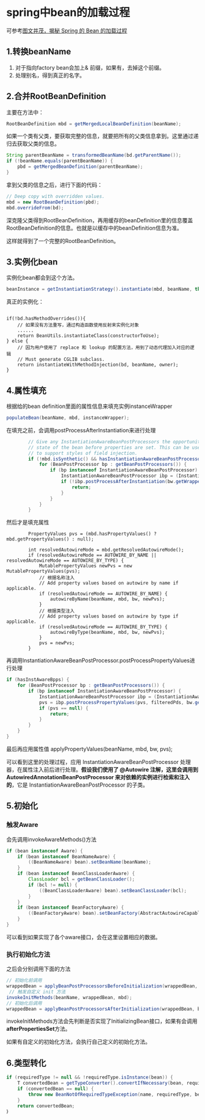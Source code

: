 # spring中bean的加载过程

可参考[图文并茂，揭秘 Spring 的 Bean 的加载过程](https://www.jianshu.com/p/9ea61d204559)

## 1.转换beanName

1. 对于指向factory bean会加上& 前缀，如果有，去掉这个前缀。
2. 处理别名，得到真正的名字。

## 2.合并RootBeanDefinition

主要在方法中：

```java
RootBeanDefinition mbd = getMergedLocalBeanDefinition(beanName);
```

如果一个类有父类，要获取完整的信息，就要把所有的父类信息拿到。这里通过递归去获取父类的信息。

```java
String parentBeanName = transformedBeanName(bd.getParentName());
if (!beanName.equals(parentBeanName)) {
    pbd = getMergedBeanDefinition(parentBeanName);
}
```

拿到父类的信息之后，进行下面的代码：

```java
// Deep copy with overridden values.
mbd = new RootBeanDefinition(pbd);
mbd.overrideFrom(bd);
```

深克隆父类得到RootBeanDefinition，再用缓存的beanDefinition里的信息覆盖RootBeanDefinition的信息。也就是以缓存中的beanDefinition信息为准。

这样就得到了一个完整的RootBeanDefinition。

## 3.实例化bean

实例化bean都会到这个方法。

```java
beanInstance = getInstantiationStrategy().instantiate(mbd, beanName, this);
```

真正的实例化：

```

if(!bd.hasMethodOverrides()){
	// 如果没有方法重写，通过构造函数使用反射来实例化对象
	......
	return BeanUtils.instantiateClass(constructorToUse);
} else {
	// 因为用户使用了 replace 和 lookup 的配置方法，用到了动态代理加入对应的逻辑
	// Must generate CGLIB subclass.
	return instantiateWithMethodInjection(bd, beanName, owner);
}

```

## 4.属性填充

根据给的bean definition里面的属性信息来填充实例instanceWrapper

```java
populateBean(beanName, mbd, instanceWrapper);
```

在填充之前，会调用postProcessAfterInstantiation来进行处理

```java
		// Give any InstantiationAwareBeanPostProcessors the opportunity to modify the
		// state of the bean before properties are set. This can be used, for example,
		// to support styles of field injection.
		if (!mbd.isSynthetic() && hasInstantiationAwareBeanPostProcessors()) {
			for (BeanPostProcessor bp : getBeanPostProcessors()) {
				if (bp instanceof InstantiationAwareBeanPostProcessor) {
					InstantiationAwareBeanPostProcessor ibp = (InstantiationAwareBeanPostProcessor) bp;
					if (!ibp.postProcessAfterInstantiation(bw.getWrappedInstance(), beanName)) {
						return;
					}
				}
			}
		}
```

然后才是填充属性

```
		PropertyValues pvs = (mbd.hasPropertyValues() ? mbd.getPropertyValues() : null);

		int resolvedAutowireMode = mbd.getResolvedAutowireMode();
		if (resolvedAutowireMode == AUTOWIRE_BY_NAME || resolvedAutowireMode == AUTOWIRE_BY_TYPE) {
			MutablePropertyValues newPvs = new MutablePropertyValues(pvs);
			// 根据名称注入
			// Add property values based on autowire by name if applicable.
			if (resolvedAutowireMode == AUTOWIRE_BY_NAME) {
				autowireByName(beanName, mbd, bw, newPvs);
			}
			// 根据类型注入
			// Add property values based on autowire by type if applicable.
			if (resolvedAutowireMode == AUTOWIRE_BY_TYPE) {
				autowireByType(beanName, mbd, bw, newPvs);
			}
			pvs = newPvs;
		}
```

再调用InstantiationAwareBeanPostProcessor.postProcessPropertyValues进行处理

```java
if (hasInstAwareBpps) {
    for (BeanPostProcessor bp : getBeanPostProcessors()) {
        if (bp instanceof InstantiationAwareBeanPostProcessor) {
            InstantiationAwareBeanPostProcessor ibp = (InstantiationAwareBeanPostProcessor) bp;
            pvs = ibp.postProcessPropertyValues(pvs, filteredPds, bw.getWrappedInstance(), beanName);
            if (pvs == null) {
                return;
            }
        }
    }
}
```

最后再应用属性值    applyPropertyValues(beanName, mbd, bw, pvs);

可以看到这里的处理过程，应用 InstantiationAwareBeanPostProcessor 处理器，在属性注入前后进行处理。**假设我们使用了 @Autowire 注解，这里会调用到 AutowiredAnnotationBeanPostProcessor 来对依赖的实例进行检索和注入的**，它是 InstantiationAwareBeanPostProcessor 的子类。


## 5.初始化

### 触发Aware

会先调用invokeAwareMethods()方法

```java
if (bean instanceof Aware) {
	if (bean instanceof BeanNameAware) {
		((BeanNameAware) bean).setBeanName(beanName);
	}
	if (bean instanceof BeanClassLoaderAware) {
		ClassLoader bcl = getBeanClassLoader();
		if (bcl != null) {
			((BeanClassLoaderAware) bean).setBeanClassLoader(bcl);
		}
	}
	if (bean instanceof BeanFactoryAware) {
		((BeanFactoryAware) bean).setBeanFactory(AbstractAutowireCapableBeanFactory.this);
	}
}
```

可以看到如果实现了各个aware接口，会在这里设置相应的数据。

### 执行初始化方法

之后会分别调用下面的方法

```java
// 初始化前调用
wrappedBean = applyBeanPostProcessorsBeforeInitialization(wrappedBean, beanName);
 // 触发自定义 init 方法
invokeInitMethods(beanName, wrappedBean, mbd);
// 初始化后调用
wrappedBean = applyBeanPostProcessorsAfterInitialization(wrappedBean, beanName);

```

invokeInitMethods方法会先判断是否实现了InitializingBean接口，如果有会调用**afterPropertiesSet**方法。

如果有自定义的初始化方法，会执行自己定义的初始化方法。

## 6.类型转化

```java
if (requiredType != null && !requiredType.isInstance(bean)) {
    T convertedBean = getTypeConverter().convertIfNecessary(bean, requiredType);
    if (convertedBean == null) {
        throw new BeanNotOfRequiredTypeException(name, requiredType, bean.getClass());
    }
    return convertedBean;
｝
```

